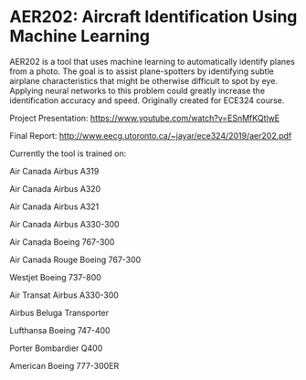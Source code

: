 # AER202: Aircraft Identification Using Machine Learning

AER202 is a tool that uses machine learning to automatically identify planes 
from a photo. The goal is to assist plane-spotters by identifying subtle 
airplane characteristics that might be otherwise difficult to spot by eye. 
Applying neural networks to this problem could greatly increase the 
identification accuracy and speed. Originally created for ECE324 course.

Project Presentation: https://www.youtube.com/watch?v=ESnMfKQtlwE

Final Report: http://www.eecg.utoronto.ca/~jayar/ece324/2019/aer202.pdf

Currently the tool is trained on:

  Air Canada Airbus A319
  
  Air Canada Airbus A320
  
  Air Canada Airbus A321
  
  Air Canada Airbus A330-300
  
  Air Canada Boeing 767-300
  
  Air Canada Rouge Boeing 767-300
  
  Westjet Boeing 737-800
  
  Air Transat Airbus A330-300
  
  Airbus Beluga Transporter
  
  Lufthansa Boeing 747-400
  
  Porter Bombardier Q400
  
  American Boeing 777-300ER


